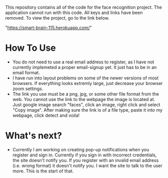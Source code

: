 This repository contains all of the code for the face recognition project. The application cannot run with this code. All keys and links have been removed. To view the project, go to the link below. 

"https://smart-brain-115.herokuapp.com/"

# How To Use

  - You do not need to use a real email address to register, as I have not currently implemeted a proper email-signup yet. It just has to be in an email format.
  - I have run into layout problems on some of the newer versions of most browsers. If everything looks extremly large, just decrease your browser zoom settings.
  - The link you use must be a png, jpg, or some other file format from the web. You cannot use the link to the webpage the image is located at. Just google image search "faces", click an image, right click and select "Copy image". After making sure the link is of a file type, paste it into my webpage, click detect and voila!
  
  
 # What's next?
  - Currently I am working on creating pop-up notifications when you register and sign in. Currently if you sign in with incorrect credentials, the site doesn't notify you. If you register with an invalid email address (i.e. wrong format) it doesn't notify you. I want the site to talk to the user more. This is the start of that.
